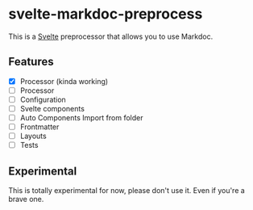 # svelte-markdoc-preprocess

This is a [Svelte](https://svelte.dev) preprocessor that allows you to use Markdoc.

## Features

- [x] Processor (kinda working)
- [ ] Processor
- [ ] Configuration
- [ ] Svelte components
- [ ] Auto Components Import from folder
- [ ] Frontmatter
- [ ] Layouts
- [ ] Tests

## Experimental

This is totally experimental for now, please don't use it. Even if you're a brave one.
